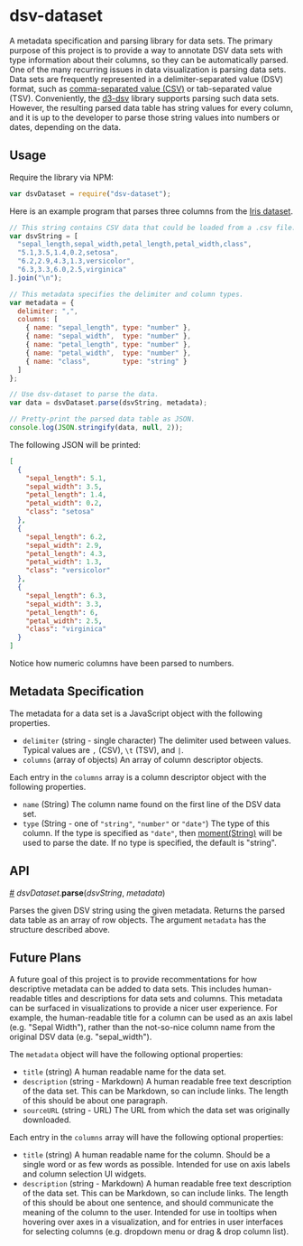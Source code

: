 # dsv-dataset
  A metadata specification and parsing library for data sets. The primary purpose of this project is to provide a way to annotate DSV data sets with type information about their columns, so they can be automatically parsed.
  One of the many recurring issues in data visualization is parsing data sets. Data sets are frequently represented in a delimiter-separated value (DSV) format, such as [comma-separated value (CSV)](https://en.wikipedia.org/wiki/Comma-separated_values) or tab-separated value (TSV). Conveniently, the [d3-dsv](https://github.com/d3/d3-dsv) library supports parsing such data sets. However, the resulting parsed data table has string values for every column, and it is up to the developer to parse those string values into numbers or dates, depending on the data.

## Usage
Require the library via NPM:

```javascript
var dsvDataset = require("dsv-dataset");
```

Here is an example program that parses three columns from the [Iris dataset](https://archive.ics.uci.edu/ml/datasets/Iris).

```javascript
// This string contains CSV data that could be loaded from a .csv file.
var dsvString = [
  "sepal_length,sepal_width,petal_length,petal_width,class",
  "5.1,3.5,1.4,0.2,setosa",
  "6.2,2.9,4.3,1.3,versicolor",
  "6.3,3.3,6.0,2.5,virginica"
].join("\n");

// This metadata specifies the delimiter and column types.
var metadata = {
  delimiter: ",",
  columns: [
    { name: "sepal_length", type: "number" },
    { name: "sepal_width",  type: "number" },
    { name: "petal_length", type: "number" },
    { name: "petal_width",  type: "number" },
    { name: "class",        type: "string" }
  ]
};

// Use dsv-dataset to parse the data.
var data = dsvDataset.parse(dsvString, metadata);

// Pretty-print the parsed data table as JSON.
console.log(JSON.stringify(data, null, 2));
```
The following JSON will be printed:
```json
[
  {
    "sepal_length": 5.1,
    "sepal_width": 3.5,
    "petal_length": 1.4,
    "petal_width": 0.2,
    "class": "setosa"
  },
  {
    "sepal_length": 6.2,
    "sepal_width": 2.9,
    "petal_length": 4.3,
    "petal_width": 1.3,
    "class": "versicolor"
  },
  {
    "sepal_length": 6.3,
    "sepal_width": 3.3,
    "petal_length": 6,
    "petal_width": 2.5,
    "class": "virginica"
  }
]
```
Notice how numeric columns have been parsed to numbers.

## Metadata Specification

The metadata for a data set is a JavaScript object with the following properties.

 * `delimiter` (string - single character) The delimiter used between values. Typical values are `,` (CSV), `\t` (TSV), and `|`.
 * `columns` (array of objects) An array of column descriptor objects.

Each entry in the `columns` array is a column descriptor object with the following properties.

 * `name` (String) The column name found on the first line of the DSV data set.
 * `type` (String - one of `"string"`, `"number"` or `"date"`) The type of this column. If the type is specified as `"date"`, then [moment(String)](http://momentjs.com/docs/#/parsing/string/) will be used to parse the date. If no type is specified, the default is "string".
## API

<a name="parse" href="#parse">#</a> <i>dsvDataset</i>.<b>parse</b>(<i>dsvString</i>, <i>metadata</i>)

Parses the given DSV string using the given metadata. Returns the parsed data table as an array of row objects. The argument `metadata` has the structure described above.

## Future Plans

A future goal of this project is to provide recommentations for how descriptive metadata can be added to data sets. This includes human-readable titles and descriptions for data sets and columns. This metadata can be surfaced in visualizations to provide a nicer user experience. For example, the human-readable title for a column can be used as an axis label (e.g. "Sepal Width"), rather than the not-so-nice column name from the original DSV data (e.g. "sepal_width").

The `metadata` object will have the following optional properties:

 * `title` (string) A human readable name for the data set.
 * `description` (string - Markdown) A human readable free text description of the data set. This can be Markdown, so can include links. The length of this should be about one paragraph.
 * `sourceURL` (string - URL) The URL from which the data set was originally downloaded.

Each entry in the `columns` array will have the following optional properties:

 * `title` (string) A human readable name for the column. Should be a single word or as few words as possible. Intended for use on axis labels and column selection UI widgets.
 * `description` (string - Markdown) A human readable free text description of the data set. This can be Markdown, so can include links. The length of this should be about one sentence, and should communicate the meaning of the column to the user. Intended for use in tooltips when hovering over axes in a visualization, and for entries in user interfaces for selecting columns (e.g. dropdown menu or drag & drop column list).
